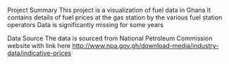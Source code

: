 Project Summary
This project is a visualization of fuel data in Ghana It contains details of fuel prices at the gas station by the various fuel station operators
Data is significantly missing for some years 

Data Source
The data is sourced from National Petroleum Commission website with link here http://www.npa.gov.gh/download-media/industry-data/indicative-prices